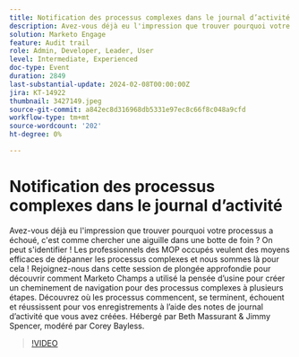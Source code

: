 ```yaml
---
title: Notification des processus complexes dans le journal d’activité
description: Avez-vous déjà eu l'impression que trouver pourquoi votre processus a échoué, c'est comme chercher une aiguille dans une botte de foin ? On peut s'identifier ! Les professionnels des MOP occupés veulent des moyens efficaces de dépanner les processus complexes et nous sommes là pour cela ! Rejoignez-nous dans cette session de plongée approfondie pour découvrir comment Marketo Champs a utilisé la pensée d’usine pour créer un cheminement de navigation pour des processus complexes à plusieurs étapes. Découvrez où les processus commencent, se terminent, échouent et réussissent pour vos enregistrements à l’aide des notes de journal d’activité que vous avez créées. Hébergé par Beth Massurant & Jimmy Spencer, modéré par Corey Bayless.
solution: Marketo Engage
feature: Audit trail
role: Admin, Developer, Leader, User
level: Intermediate, Experienced
doc-type: Event
duration: 2849
last-substantial-update: 2024-02-08T00:00:00Z
jira: KT-14922
thumbnail: 3427149.jpeg
source-git-commit: a842ec8d316968db5331e97ec8c66f8c048a9cfd
workflow-type: tm+mt
source-wordcount: '202'
ht-degree: 0%

---
```



# Notification des processus complexes dans le journal d’activité

Avez-vous déjà eu l&#39;impression que trouver pourquoi votre processus a échoué, c&#39;est comme chercher une aiguille dans une botte de foin ? On peut s&#39;identifier ! Les professionnels des MOP occupés veulent des moyens efficaces de dépanner les processus complexes et nous sommes là pour cela ! Rejoignez-nous dans cette session de plongée approfondie pour découvrir comment Marketo Champs a utilisé la pensée d’usine pour créer un cheminement de navigation pour des processus complexes à plusieurs étapes. Découvrez où les processus commencent, se terminent, échouent et réussissent pour vos enregistrements à l’aide des notes de journal d’activité que vous avez créées. Hébergé par Beth Massurant &amp; Jimmy Spencer, modéré par Corey Bayless.

>[!VIDEO](https://video.tv.adobe.com/v/3427149/?learn=on)
